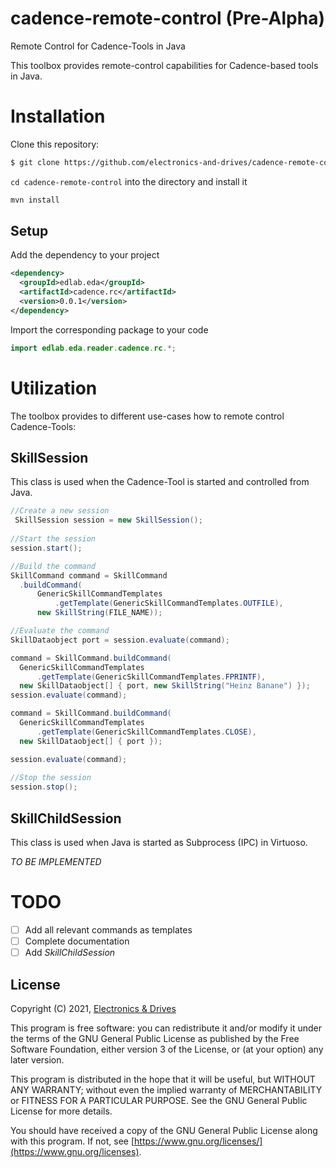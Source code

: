 # cadence-remote-control (Pre-Alpha)

Remote Control for Cadence-Tools in Java

This toolbox provides remote-control capabilities for Cadence-based
tools in Java.

# Installation

Clone this repository:

```bash
$ git clone https://github.com/electronics-and-drives/cadence-remote-control.git
```

`cd cadence-remote-control` into the directory and install it

```bash
mvn install
```

## Setup
Add the dependency to your project

```xml
<dependency>
  <groupId>edlab.eda</groupId>
  <artifactId>cadence.rc</artifactId>
  <version>0.0.1</version>
</dependency>
```

Import the corresponding package to your code
```java
import edlab.eda.reader.cadence.rc.*;
```

# Utilization

The toolbox provides to different use-cases how to remote control 
Cadence-Tools:

## SkillSession
This class is used when the Cadence-Tool is started and controlled from Java.

```java
//Create a new session
 SkillSession session = new SkillSession();
 
//Start the session
session.start();

//Build the command 
SkillCommand command = SkillCommand
  .buildCommand(
      GenericSkillCommandTemplates
          .getTemplate(GenericSkillCommandTemplates.OUTFILE),
      new SkillString(FILE_NAME));

//Evaluate the command
SkillDataobject port = session.evaluate(command);

command = SkillCommand.buildCommand(
  GenericSkillCommandTemplates
      .getTemplate(GenericSkillCommandTemplates.FPRINTF),
  new SkillDataobject[] { port, new SkillString("Heinz Banane") });
session.evaluate(command);

command = SkillCommand.buildCommand(
  GenericSkillCommandTemplates
      .getTemplate(GenericSkillCommandTemplates.CLOSE),
  new SkillDataobject[] { port });

session.evaluate(command);
 
//Stop the session
session.stop();
```

## SkillChildSession

This class is used when Java is started as Subprocess (IPC) in
Virtuoso.

*TO BE IMPLEMENTED*

# TODO

- [ ] Add all relevant commands as templates
- [ ] Complete documentation
- [ ] Add *SkillChildSession*

## License

Copyright (C) 2021, [Electronics & Drives](https://www.electronics-and-drives.de/)

This program is free software: you can redistribute it and/or modify
it under the terms of the GNU General Public License as published by
the Free Software Foundation, either version 3 of the License, or
(at your option) any later version.

This program is distributed in the hope that it will be useful,
but WITHOUT ANY WARRANTY; without even the implied warranty of
MERCHANTABILITY or FITNESS FOR A PARTICULAR PURPOSE.  See the
GNU General Public License for more details.

You should have received a copy of the GNU General Public License
along with this program. If not, see 
[https://www.gnu.org/licenses/](https://www.gnu.org/licenses).
